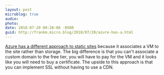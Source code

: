 ```yaml
---
layout: post
microblog: true
audio: 
photo: 
date: 2018-07-20 09:28:08 -0500
guid: http://frankm.micro.blog/2018/07/20/azure-has-a.html
---
```

[Azure has a different approach to static sites](https://docs.microsoft.com/en-us/azure/app-service/app-service-web-get-started-html) because it associates a VM to the site rather than storage. The big difference is that you can't associate a custom domain to the free tier, you will have to pay for the VM and it looks like you will need to buy a certificate. The upside to this approach is that you can implement SSL without having to use a CDN.
